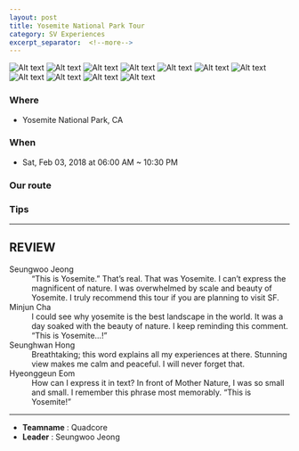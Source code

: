```yaml
---
layout: post
title: Yosemite National Park Tour
category: SV Experiences
excerpt_separator:  <!--more-->
---
```


![Alt text](/assets/img/yo.JPG)
![Alt text](/assets/img/yo1.JPG)
![Alt text](/assets/img/yo2.jpg)
![Alt text](/assets/img/yo3.jpg)
![Alt text](/assets/img/yo4.JPG)
![Alt text](/assets/img/yo5.JPG)
![Alt text](/assets/img/yo6.JPG)
![Alt text](/assets/img/yo7.jpg)
![Alt text](/assets/img/yo8.jpg)
![Alt text](/assets/img/yo9.JPG)
![Alt text](/assets/img/yo11.jpg)

### Where
- Yosemite National Park, CA

### When
- Sat, Feb 03, 2018 at 06:00 AM ~ 10:30 PM

### Our route
 > 


### Tips
 > 

* * *

## REVIEW
<dl>
    <dt>Seungwoo Jeong</dt>
        <dd> “This is Yosemite.” That’s real. That was Yosemite. I can’t express the magnificent of nature. I was overwhelmed by scale and beauty of Yosemite. I truly recommend this tour if you are planning to visit SF. 
    </dd>
    <dt>Minjun Cha</dt>
        <dd>I could see why yosemite is the best landscape in the world. It was a day soaked with the beauty of nature. I keep reminding this comment. “This is Yosemite…!”
        </dd>
    <dt>Seunghwan Hong</dt>
        <dd>Breathtaking; this word explains all my experiences at there. Stunning view makes me calm and peaceful. I will never forget that.
        </dd>
    <dt>Hyeonggeun Eom</dt>
        <dd>How can I express it in text? In front of Mother Nature, I was so small and small. I remember this phrase most memorably. “This is Yosemite!”
        </dd>
</dl>

* * *

- **Teamname** : Quadcore 
- **Leader** : Seungwoo Jeong




